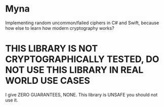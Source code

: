 <!--
SPDX-FileCopyrightText: 2024 Legiayayana <ada@chronovore.dev>
SPDX-License-Identifier: EUPL-1.2
-->

# Myna

Implementing random uncommon/failed ciphers in C# and Swift, because how else to learn how modern cryptography works?

# THIS LIBRARY IS NOT CRYPTOGRAPHICALLY TESTED, DO NOT USE THIS LIBRARY IN REAL WORLD USE CASES

I give ZERO GUARANTEES, NONE. This library is UNSAFE you should not use it.
